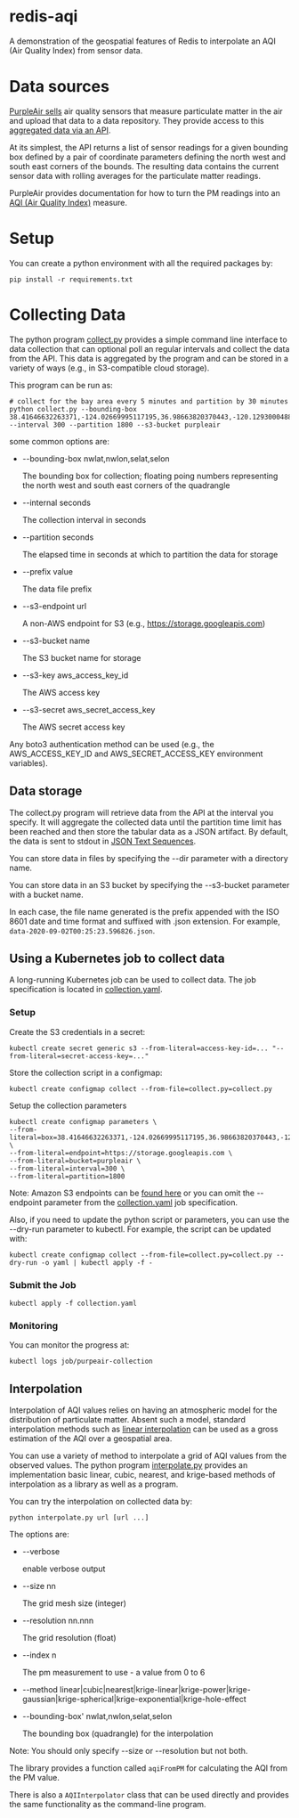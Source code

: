# redis-aqi
A demonstration of the geospatial features of Redis to interpolate an AQI (Air Quality Index) from sensor data.

# Data sources

[PurpleAir sells](https://www.purpleair.com) air quality sensors that measure
particulate matter in the air and upload that data to a data repository. They
provide access to this [aggregated data via an API](https://docs.google.com/document/d/15ijz94dXJ-YAZLi9iZ_RaBwrZ4KtYeCy08goGBwnbCU/edit#heading=h.2tzq9j55gsj6).

At its simplest, the API returns a list of sensor readings for a given
bounding box defined by a pair of coordinate parameters defining the north west
and south east corners of the bounds. The resulting data contains the current
sensor data with rolling averages for the particulate matter readings.

PurpleAir provides documentation for how to turn the PM readings into an [AQI (Air Quality Index)](https://www.airnow.gov/aqi/aqi-basics/)
measure.

# Setup

You can create a python environment with all the required packages by:

```
pip install -r requirements.txt
```

# Collecting Data

The python program [collect.py](collect.py) provides a simple command line
interface to data collection that can optional poll an regular intervals and
collect the data from the API. This data is aggregated by the program and can
be stored in a variety of ways (e.g., in S3-compatible cloud storage).

This program can be run as:

```
# collect for the bay area every 5 minutes and partition by 30 minutes
python collect.py --bounding-box 38.41646632263371,-124.02669995117195,36.98663820370443,-120.12930004882817  --interval 300 --partition 1800 --s3-bucket purpleair
```

some common options are:

 * --bounding-box nwlat,nwlon,selat,selon

   The bounding box for collection; floating poing numbers representing the north west and south east corners of the quadrangle
 * --internal seconds

   The collection interval in seconds
 * --partition seconds

   The elapsed time in seconds at which to partition the data for storage
 * --prefix value

     The data file prefix
 * --s3-endpoint url

   A non-AWS endpoint for S3 (e.g., https://storage.googleapis.com)
 * --s3-bucket name

   The S3 bucket name for storage
 * --s3-key aws_access_key_id

   The AWS access key

 * --s3-secret aws_secret_access_key

   The AWS secret access key

Any boto3 authentication method can be used (e.g., the AWS_ACCESS_KEY_ID and AWS_SECRET_ACCESS_KEY environment variables).

## Data storage

The collect.py program will retrieve data from the API at the interval you
specify. It will aggregate the collected data until the partition time
limit has been reached and then store the tabular data as a JSON artifact. By
default, the data is sent to stdout in [JSON Text Sequences](https://tools.ietf.org/html/rfc7464).

You can store data in files by specifying the --dir parameter with a directory name.

You can store data in an S3 bucket by specifying the --s3-bucket parameter with
a bucket name.

In each case, the file name generated is the prefix appended with the ISO 8601
date and time format and suffixed with .json extension. For example, `data-2020-09-02T00:25:23.596826.json`.

## Using a Kubernetes job to collect data

A long-running Kubernetes job can be used to collect data. The job specification is located in [collection.yaml](collection.yaml).

### Setup

Create the S3 credentials in a secret:

```
kubectl create secret generic s3 --from-literal=access-key-id=... "--from-literal=secret-access-key=..."
```

Store the collection script in a configmap:
```
kubectl create configmap collect --from-file=collect.py=collect.py
```

Setup the collection parameters
```
kubectl create configmap parameters \
--from-literal=box=38.41646632263371,-124.02669995117195,36.98663820370443,-120.12930004882817 \
--from-literal=endpoint=https://storage.googleapis.com \
--from-literal=bucket=purpleair \
--from-literal=interval=300 \
--from-literal=partition=1800
```

Note: Amazon S3 endpoints can be [found here](https://docs.aws.amazon.com/general/latest/gr/s3.html) or
you can omit the --endpoint parameter from the [collection.yaml](collection.yaml) job specification.

Also, if you need to update the python script or parameters, you can use the --dry-run parameter to kubectl. For example, the script can be updated with:

```
kubectl create configmap collect --from-file=collect.py=collect.py --dry-run -o yaml | kubectl apply -f -
```

### Submit the Job

```
kubectl apply -f collection.yaml
```

### Monitoring

You can monitor the progress at:

```
kubectl logs job/purpeair-collection
```

## Interpolation

Interpolation of AQI values relies on having an atmospheric model for
the distribution of particulate matter. Absent such a model, standard
interpolation methods such as [linear interpolation](https://en.wikipedia.org/wiki/Linear_interpolation) can be used as a gross estimation of the AQI
over a geospatial area.

You can use a variety of method to interpolate a grid of AQI values from
the observed values. The python program [interpolate.py](interpolate.py)
provides an implementation basic linear, cubic, nearest, and krige-based
methods of interpolation as a library as well as a program.

You can try the interpolation on collected data by:

```
python interpolate.py url [url ...]
```

The options are:

 * --verbose

   enable verbose output
 * --size nn

   The grid mesh size (integer)
 * --resolution nn.nnn

   The grid resolution (float)
 * --index n

   The pm measurement to use - a value from 0 to 6
 * --method linear|cubic|nearest|krige-linear|krige-power|krige-gaussian|krige-spherical|krige-exponential|krige-hole-effect
 * --bounding-box' nwlat,nwlon,selat,selon

   The bounding box (quadrangle) for the interpolation

Note: You should only specify --size or --resolution but not both.

The library provides a function called `aqiFromPM` for calculating the AQI
from the PM value.

There is also a `AQIInterpolator` class that can be used directly and
provides the same functionality as the command-line program.
